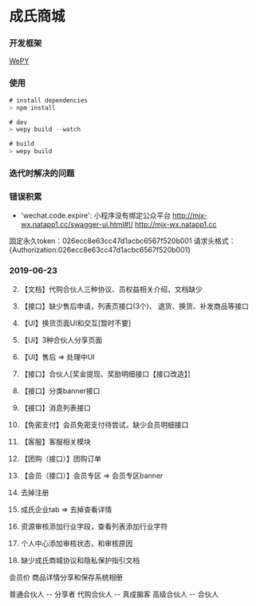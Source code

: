 # 成氏商城

### 开发框架
[WePY](https://tencent.github.io/wepy/)

### 使用
```js
# install dependencies
> npm install

# dev
> wepy build --watch

# build
> wepy build
```


### 迭代时解决的问题


### 错误积累
- 'wechat.code.expire': 小程序没有绑定公众平台
http://mjx-wx.natapp1.cc/swagger-ui.html#!/
http://mjx-wx.natapp1.cc

固定永久token：026ecc8e63cc47d1acbc6567f520b001
请求头格式：{Authorization:026ecc8e63cc47d1acbc6567f520b001}

### 2019-06-23
2. 【文档】代购合伙人三种协议、员权益相关介绍，文档缺少
4. 【接口】缺少售后申请，列表页接口(3个)、 退货、换货、补发商品等接口
5. 【UI】换货页面UI和交互[暂时不要]
6. 【UI】3种合伙人分享页面
7. 【UI】售后 => 处理中UI
9. 【接口】合伙人[奖金提现、奖励明细接口【接口改造】]
10. 【接口】分类banner接口
11. 【接口】消息列表接口
12. 【免密支付】会员免密支付待尝试，缺少会员明细接口
13. 【客服】客服相关模块
14. 【团购（接口）】团购订单
16. 【会员（接口）】会员专区 => 会员专区banner

1. 去掉注册
2. 成氏企业tab => 去掉查看详情
3. 资源审核添加行业字段，查看列表添加行业字符
4. 个人中心添加审核状态，和审核原因
5. 缺少成氏商城协议和隐私保护指引文档

会员价
商品详情分享和保存系统相册

普通合伙人 -- 分享者
代购合伙人 -- 真成掮客
高级合伙人 -- 合伙人
